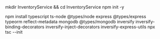 mkdir InventoryService && cd InventoryService
npm init -y

npm install typescript ts-node @types/node express @types/express typeorm reflect-metadata mongodb @types/mongodb inversify inversify-binding-decorators inversify-inject-decorators inversify-express-utils
npx tsc --init
